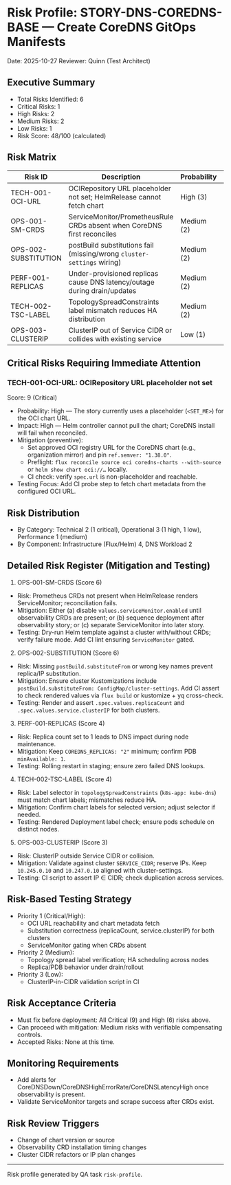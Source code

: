 # Risk Profile: STORY-DNS-COREDNS-BASE — Create CoreDNS GitOps Manifests

Date: 2025-10-27
Reviewer: Quinn (Test Architect)

## Executive Summary

- Total Risks Identified: 6
- Critical Risks: 1
- High Risks: 2
- Medium Risks: 2
- Low Risks: 1
- Risk Score: 48/100 (calculated)

## Risk Matrix

| Risk ID            | Description                                                                 | Probability | Impact   | Score | Priority |
|--------------------|-----------------------------------------------------------------------------|-------------|----------|-------|----------|
| TECH-001-OCI-URL   | OCIRepository URL placeholder not set; HelmRelease cannot fetch chart       | High (3)    | High (3) | 9     | Critical |
| OPS-001-SM-CRDS    | ServiceMonitor/PrometheusRule CRDs absent when CoreDNS first reconciles     | Medium (2)  | High (3) | 6     | High     |
| OPS-002-SUBSTITUTION| postBuild substitutions fail (missing/wrong `cluster-settings` wiring)      | Medium (2)  | High (3) | 6     | High     |
| PERF-001-REPLICAS  | Under-provisioned replicas cause DNS latency/outage during drain/updates    | Medium (2)  | Medium(2)| 4     | Medium   |
| TECH-002-TSC-LABEL | TopologySpreadConstraints label mismatch reduces HA distribution            | Medium (2)  | Medium(2)| 4     | Medium   |
| OPS-003-CLUSTERIP  | ClusterIP out of Service CIDR or collides with existing service             | Low (1)     | High (3) | 3     | Low      |

## Critical Risks Requiring Immediate Attention

### TECH-001-OCI-URL: OCIRepository URL placeholder not set

Score: 9 (Critical)

- Probability: High — The story currently uses a placeholder (`<SET_ME>`) for the OCI chart URL.
- Impact: High — Helm controller cannot pull the chart; CoreDNS install will fail when reconciled.
- Mitigation (preventive):
  - Set approved OCI registry URL for the CoreDNS chart (e.g., organization mirror) and pin `ref.semver: "1.38.0"`.
  - Preflight: `flux reconcile source oci coredns-charts --with-source` or `helm show chart oci://…` locally.
  - CI check: verify `spec.url` is non-placeholder and reachable.
- Testing Focus: Add CI probe step to fetch chart metadata from the configured OCI URL.

## Risk Distribution

- By Category: Technical 2 (1 critical), Operational 3 (1 high, 1 low), Performance 1 (medium)
- By Component: Infrastructure (Flux/Helm) 4, DNS Workload 2

## Detailed Risk Register (Mitigation and Testing)

1) OPS-001-SM-CRDS (Score 6)
- Risk: Prometheus CRDs not present when HelmRelease renders ServiceMonitor; reconciliation fails.
- Mitigation: Either (a) disable `values.serviceMonitor.enabled` until observability CRDs are present; or (b) sequence deployment after observability story; or (c) separate ServiceMonitor into later story.
- Testing: Dry-run Helm template against a cluster with/without CRDs; verify failure mode. Add CI lint ensuring `ServiceMonitor` gated.

2) OPS-002-SUBSTITUTION (Score 6)
- Risk: Missing `postBuild.substituteFrom` or wrong key names prevent replica/IP substitution.
- Mitigation: Ensure cluster Kustomizations include `postBuild.substituteFrom: ConfigMap/cluster-settings`. Add CI assert to check rendered values via `flux build` or kustomize + yq cross-check.
- Testing: Render and assert `.spec.values.replicaCount` and `.spec.values.service.clusterIP` for both clusters.

3) PERF-001-REPLICAS (Score 4)
- Risk: Replica count set to 1 leads to DNS impact during node maintenance.
- Mitigation: Keep `COREDNS_REPLICAS: "2"` minimum; confirm PDB `minAvailable: 1`.
- Testing: Rolling restart in staging; ensure zero failed DNS lookups.

4) TECH-002-TSC-LABEL (Score 4)
- Risk: Label selector in `topologySpreadConstraints` (`k8s-app: kube-dns`) must match chart labels; mismatches reduce HA.
- Mitigation: Confirm chart labels for selected version; adjust selector if needed.
- Testing: Rendered Deployment label check; ensure pods schedule on distinct nodes.

5) OPS-003-CLUSTERIP (Score 3)
- Risk: ClusterIP outside Service CIDR or collision.
- Mitigation: Validate against cluster `SERVICE_CIDR`; reserve IPs. Keep `10.245.0.10` and `10.247.0.10` aligned with cluster-settings.
- Testing: CI script to assert IP ∈ CIDR; check duplication across services.

## Risk-Based Testing Strategy

- Priority 1 (Critical/High):
  - OCI URL reachability and chart metadata fetch
  - Substitution correctness (replicaCount, service.clusterIP) for both clusters
  - ServiceMonitor gating when CRDs absent
- Priority 2 (Medium):
  - Topology spread label verification; HA scheduling across nodes
  - Replica/PDB behavior under drain/rollout
- Priority 3 (Low):
  - ClusterIP-in-CIDR validation script in CI

## Risk Acceptance Criteria

- Must fix before deployment: All Critical (9) and High (6) risks above.
- Can proceed with mitigation: Medium risks with verifiable compensating controls.
- Accepted Risks: None at this time.

## Monitoring Requirements

- Add alerts for CoreDNSDown/CoreDNSHighErrorRate/CoreDNSLatencyHigh once observability is present.
- Validate ServiceMonitor targets and scrape success after CRDs exist.

## Risk Review Triggers

- Change of chart version or source
- Observability CRD installation timing changes
- Cluster CIDR refactors or IP plan changes

---

Risk profile generated by QA task `risk-profile`.

